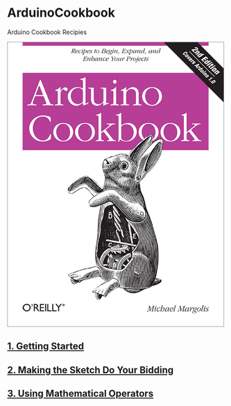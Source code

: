 # ArduinoCookbook
Arduino Cookbook Recipies

![Arduino Cookbook](lrg.jpg)

## [1. Getting Started](chapter1/readme.md)

## [2. Making the Sketch Do Your Bidding](chapter2/readme.md)

## [3. Using Mathematical Operators](chapter3/readme.md)



